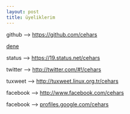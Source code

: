 ```yaml
---
layout: post
title: üyeliklerim
---
```


<p>github --> 
<a href="https://github.com/cehars"target="_blank">https://github.com/cehars</a>
</p>
<a href="http://cehars.blogspot.com/2011/07/freebsd.html"target="_blank">dene</a>

<p>status --> <a href="https://19.status.net/cehars">https://19.status.net/cehars</a></p>
<p>twitter --> <a href="http://twitter.com/#!/cehars">http://twitter.com/#!/cehars</a></p>
<p>tuxweet --> <a href="http://tuxweet.linux.org.tr/cehars">http://tuxweet.linux.org.tr/cehars</a></p>
<p>facebook --> <a href="http://www.facebook.com/cehars">http://www.facebook.com/cehars</a></p>
<p>facebook --> <a href="profiles.google.com/cehars">profiles.google.com/cehars</a></p>
